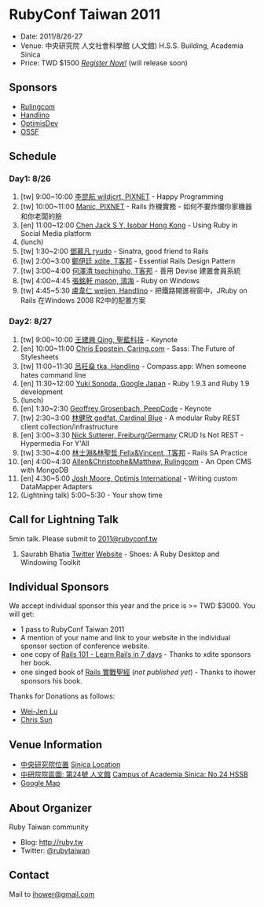 # RubyConf Taiwan 2011

* Date: 2011/8/26-27
* Venue: 中央研究院 人文社會科學館 (人文館) H.S.S. Building, Academia Sinica
* Price: TWD $1500 *[Register Now!](#)* (will release soon)

## Sponsors

* [Rulingcom](http://www.rulingcom.com)
* [Handlino](http://handlino.com)
* [OptimisDev](http://www.optimispt.com)
* [OSSF](http://www.openfoundry.org/)

## Schedule

### Day1: 8/26

1. [tw] 9:00~10:00 [李昆航 wildjcrt, PIXNET](2011/speakers/wildjcrt.md) - Happy Programming
2. [tw] 10:00~11:00 [Manic, PIXNET](2011/speakers/manic.md) - Rails 炸機實務 - 如何不要炸爛你家機器和你老闆的臉
3. [en] 11:00~12:00 [Chen Jack S Y, Isobar Hong Kong](2011/speakers/jack.md) - Using Ruby in Social Media platform
4. (lunch)
5. [tw] 1:30~2:00 [鄧慕凡 ryudo](2011/speakers/ryudo.md) - Sinatra, good friend to Rails
6. [tw] 2:00~3:00 [鄭伊廷 xdite, T客邦](2011/speakers/xdite.md) - Essential Rails Design Pattern
7. [tw] 3:00~4:00 [何澤清 tsechingho, T客邦](2011/speakers/tsechingho.md) - 善用 Devise 建置會員系統
8. [tw] 4:00~4:45 [張銘軒 mason, 鴻海](2011/speakers/mason.md) - Ruby on Windows
9. [tw] 4:45~5:30 [盧韋仁 weijen, Handlino](2011/speakers/weijen.md) - 把鐵路開進視窗中，JRuby on Rails 在Windows 2008 R2中的配置方案

### Day2: 8/27

1. [tw] 9:00~10:00 [王建興 Qing, 聖藍科技](2011/speakers/qing.md) - Keynote
2. [en] 10:00~11:00 [Chris Eppstein, Caring.com](2011/speakers/chris-eppstein.md) - Sass: The Future of Stylesheets
3. [tw] 11:00~11:30 [呂旺燊 tka, Handlino](2011/speakers/tka.md) - Compass.app: When someone hates command line
4. [en] 11:30~12:00 [Yuki Sonoda, Google Japan](2011/speakers/yugui.md) - Ruby 1.9.3 and Ruby 1.9 development
5. (lunch)
6. [en] 1:30~2:30 [Geoffrey Grosenbach, PeepCode](2011/speakers/topfunky.md) - Keynote
7. [tw] 2:30~3:00 [林健欣 godfat, Cardinal Blue](2011/speakers/godfat.md) - A modular Ruby REST client collection/infrastructure
8. [en] 3:00~3:30 [Nick Sutterer, Freiburg/Germany](2011/speakers/nick.md) CRUD Is Not REST - Hypermedia For Y'All
9. [tw] 3:30~4:00 [林士淵&林聖哲 Felix&Vincent, T客邦](2011/speakers/felix-vincent.md) - Rails SA Practice
10. [en] 4:00~4:30 [Allen&Christophe&Matthew, Rulingcom](2011/speakers/rulingcom.md) - An Open CMS with MongoDB
11. [en] 4:30~5:00 [Josh Moore, Optimis International](2011/speakers/josh.md) - Writing custom DataMapper Adapters
12. (Lightning talk) 5:00~5:30 - Your show time

## Call for Lightning Talk

5min talk. Please submit to 2011@rubyconf.tw

1. Saurabh Bhatia [Twitter](http://twitter.com/safew) [Website](http://safewlabs.com) - Shoes: A Ruby Desktop and Windowing Toolkit

## Individual Sponsors

We accept individual sponsor this year and the price is >= TWD $3000. You will get:

* 1 pass to RubyConf Taiwan 2011
* A mention of your name and link to your website in the individual sponsor section of conference website.
* one copy of [Rails 101 - Learn Rails in 7 days](http://rails-101.logdown.com/) - Thanks to xdite sponsors her book.
* one singed book of [Rails 實戰聖經](http://ihower.tw/rails3) (*not published yet*) - Thanks to ihower sponsors his book.

Thanks for Donations as follows:

* [Wei-Jen Lu](https://twitter.com/#!/weijenlu)
* [Chris Sun](https://twitter.com/#!/chrisun)

## Venue Information

* [中央研究院位置](http://www.sinica.edu.tw/location.htm) [Sinica Location](http://home.sinica.edu.tw/en/site/location.html)
* [中研院院區圖: 第24號 人文館](http://www.sinica.edu.tw/as/map/asmap_c.html) [Campus of Academia Sinica: No.24 HSSB](http://www.sinica.edu.tw/as/map/asmap.html)
* [Google Map](http://maps.google.com/maps/ms?ie=UTF8&source=embed&hl=zh-TW&msa=0&msid=101908379901557595242.00047f68df8db5ba850ee&ll=25.041749,121.613674&spn=0.037326,0.054932&z=14)

## About Organizer

Ruby Taiwan community

* Blog: <http://ruby.tw>
* Twitter: [@rubytaiwan](http://twitter.com/rubytaiwan)

## Contact

Mail to ihower@gmail.com
